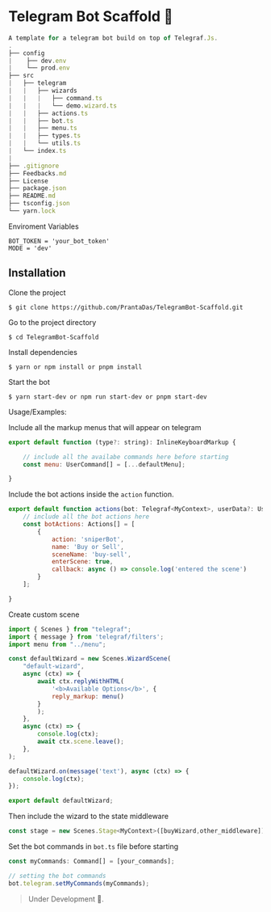 <h1>Telegram Bot Scaffold 🐳</h1>

```typescript
A template for a telegram bot build on top of Telegraf.Js.
.
├── config
|    ├── dev.env
|    └── prod.env
├── src
|   ├── telegram
|   |   ├── wizards
|   |   |   ├── command.ts
|   |   |   └── demo.wizard.ts
|   |   ├── actions.ts
|   |   ├── bot.ts
|   |   ├── menu.ts
|   |   ├── types.ts
|   |   └── utils.ts
|   └── index.ts
|
├── .gitignore
├── Feedbacks.md
├── License
├── package.json
├── README.md
├── tsconfig.json
└── yarn.lock

```

Enviroment Variables

`BOT_TOKEN = 'your_bot_token'`</br>
`MODE = 'dev'`

## Installation

Clone the project
```shell
$ git clone https://github.com/PrantaDas/TelegramBot-Scaffold.git
```
Go to the project directory

```shell
$ cd TelegramBot-Scaffold
```

Install dependencies
```shell
$ yarn or npm install or pnpm install
```

Start the bot
```shell
$ yarn start-dev or npm run start-dev or pnpm start-dev
```

Usage/Examples:



Include all the markup menus that will appear on telegram
```javascript
export default function (type?: string): InlineKeyboardMarkup {

    // include all the availabe commands here before starting
    const menu: UserCommand[] = [...defaultMenu];

}
```


Include the bot actions inside the `action` function.

```javascript
export default function actions(bot: Telegraf<MyContext>, userData?: UserData) {
    // include all the bot actions here
    const botActions: Actions[] = [
        {
            action: 'sniperBot',
            name: 'Buy or Sell',
            sceneName: 'buy-sell',
            enterScene: true,
            callback: async () => console.log('entered the scene')
        }
    ];

}
```

Create custom scene

```javascript
import { Scenes } from "telegraf";
import { message } from 'telegraf/filters';
import menu from "../menu";

const defaultWizard = new Scenes.WizardScene(
    "default-wizard",
    async (ctx) => {
        await ctx.replyWithHTML(
            '<b>Available Options</b>', {
            reply_markup: menu()
        }
        );
    },
    async (ctx) => {
        console.log(ctx);
        await ctx.scene.leave();
    },
);

defaultWizard.on(message('text'), async (ctx) => {
    console.log(ctx);
});

export default defaultWizard;
```

Then include the wizard to the state middleware

```javascript
const stage = new Scenes.Stage<MyContext>([buyWizard,other_middleware]);
```


Set the bot commands in `bot.ts` file before starting

```javascript
const myCommands: Command[] = [your_commands];

// setting the bot commands
bot.telegram.setMyCommands(myCommands);
```

> Under Development  📝.